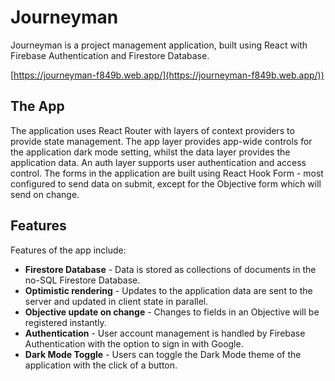 # Journeyman

Journeyman is a project management application, built using React with Firebase Authentication and Firestore Database.

[https://journeyman-f849b.web.app/](https://journeyman-f849b.web.app/))
 
## The App

The application uses React Router with layers of context providers to provide state management. The app layer provides app-wide controls for the application dark mode setting, whilst the data layer provides the application data. An auth layer supports user authentication and access control. The forms in the application are built using React Hook Form - most configured to send data on submit, except for the Objective form which will send on change.

## Features

Features of the app include:

- **Firestore Database** - Data is stored as collections of documents in the no-SQL Firestore Database. 
- **Optimistic rendering** - Updates to the application data are sent to the server and updated in client state in parallel.
- **Objective update on change** - Changes to fields in an Objective will be registered instantly.
- **Authentication** - User account management is handled by Firebase Authentication with the option to sign in with Google.
- **Dark Mode Toggle** - Users can toggle the Dark Mode theme of the application with the click of a button.